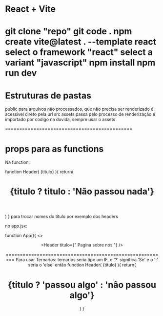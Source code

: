 # React + Vite

git clone "repo"
git code .
npm create vite@latest . --template react
select o framework "react"
select a variant "javascript"
npm install
npm run dev
=============================================
# Estruturas de pastas 
public 
    para arquivos não processados, que não precisa ser renderizado
    é acessivel direto pela url
src
assets
    passa pelo processo de renderização
    é importado por codigo
    na duvida, sempre usar o assets

=============================================
# props para as functions

Na function:

function Header( {titulo} ){ 
    return(
        <header>
        <h1> {titulo ? titulo : 'Não passou nada'} </h1>
        </header>
    )
}
para trocar nomes do titulo por exemplo dos headers

no app.jsx:

function App(){ 
    <>
        <Header />
        <Header titulo={" Pagina sobre nós "} />
    
=========================================================
Para usar Ternarios: 
ternarios seria tipo um IF, o '?' significa 'Se' e o ':' seria o 'else'
então
function Header( {titulo} ){ 
    return(
        <h1> {titulo ? 'passou algo' : 'não passou algo'} </h1>
    )
}